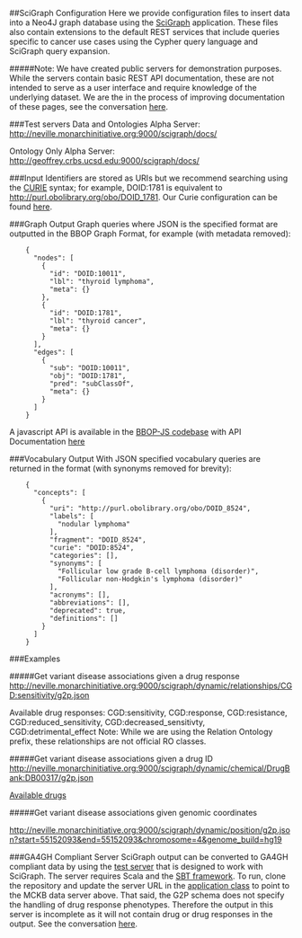 ##SciGraph Configuration
Here we provide configuration files to insert data into a Neo4J graph database using the [SciGraph](https://github.com/SciGraph/SciGraph) application.  These files also contain extensions to the default REST services that include queries specific to cancer use cases using the Cypher query language and SciGraph query expansion.

#####Note: We have created public servers for demonstration purposes.  While the servers contain basic REST API documentation, these are not intended to serve as a user interface and require knowledge of the underlying dataset.  We are the in the process of improving documentation of these pages, see the conversation [here](https://github.com/SciGraph/SciGraph/issues/93).

###Test servers
Data and Ontologies Alpha Server: http://neville.monarchinitiative.org:9000/scigraph/docs/

Ontology Only Alpha Server: http://geoffrey.crbs.ucsd.edu:9000/scigraph/docs/

###Input
Identifiers are stored as URIs but we recommend searching using the [CURIE](http://www.w3.org/TR/curie/) syntax; for example, DOID:1781 is equivalent to http://purl.obolibrary.org/obo/DOID_1781.  Our Curie configuration can be found [here](https://github.com/monarch-initiative/dipper/blob/master/dipper/curie_map.yaml).

###Graph Output
Graph queries where JSON is the specified format are outputted in the BBOP Graph Format, for example (with metadata removed):

        {
          "nodes": [
            {
              "id": "DOID:10011",
              "lbl": "thyroid lymphoma",
              "meta": {}
            },
            {
              "id": "DOID:1781",
              "lbl": "thyroid cancer",
              "meta": {}
            }
          ],
          "edges": [
            {
              "sub": "DOID:10011",
              "obj": "DOID:1781",
              "pred": "subClassOf",
              "meta": {}
            }
          ]
        }

A javascript API is available in the [BBOP-JS codebase](https://github.com/berkeleybop/bbop-js/) with API Documentation [here](http://berkeleybop.github.io/bbop-js/docs/files/model-js.html#bbop.model.graph)

###Vocabulary Output
With JSON specified vocabulary queries are returned in the format (with synonyms removed for brevity):

        {
          "concepts": [
            {
              "uri": "http://purl.obolibrary.org/obo/DOID_8524",
              "labels": [
                "nodular lymphoma"
              ],
              "fragment": "DOID_8524",
              "curie": "DOID:8524",
              "categories": [],
              "synonyms": [
                "Follicular low grade B-cell lymphoma (disorder)",
                "Follicular non-Hodgkin's lymphoma (disorder)"
              ],
              "acronyms": [],
              "abbreviations": [],
              "deprecated": true,
              "definitions": []
            }
          ]
        }
        
###Examples

#####Get variant disease associations given a drug response
http://neville.monarchinitiative.org:9000/scigraph/dynamic/relationships/CGD:sensitivity/g2p.json

Available drug responses: CGD:sensitivity, CGD:response, CGD:resistance, CGD:reduced_sensitivity, CGD:decreased_sensitivty, CGD:detrimental_effect
Note: While we are using the Relation Ontology prefix, these relationships are not official RO classes.

#####Get variant disease associations given a drug ID
http://neville.monarchinitiative.org:9000/scigraph/dynamic/chemical/DrugBank:DB00317/g2p.json

[Available drugs](https://github.com/monarch-initiative/mckb/blob/master/resources/mappings/drug-map.tsv)

#####Get variant disease associations given genomic coordinates

http://neville.monarchinitiative.org:9000/scigraph/dynamic/position/g2p.json?start=55152093&end=55152093&chromosome=4&genome_build=hg19


###GA4GH Compliant Server
SciGraph output can be converted to GA4GH compliant data by using the [test server](https://github.com/monarch-initiative/ga4gh-server) that is designed to work with SciGraph.  The server requires Scala and the [SBT framework](http://www.scala-sbt.org/0.13/tutorial/Manual-Installation.html).  To run, clone the repository and update the server URL in the [application class](https://github.com/monarch-initiative/ga4gh-server/blob/master/app/controllers/Application.scala) to point to the MCKB data server above.  That said, the G2P schema does not specify the handling of drug response phenotypes.  Therefore the output in this server is incomplete as it will not contain drug or drug responses in the output.  See the conversation [here](https://github.com/ga4gh/schemas/pull/298).
